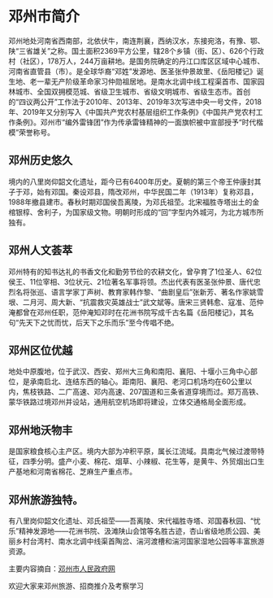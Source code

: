 # 邓州市简介

邓州地处河南省西南部，北依伏牛，南连荆襄，西纳汉水，东接宛洛，有豫、鄂、陕“三省雄关”之称。国土面积2369平方公里，辖28个乡镇（街、区）、626个行政村（社区），178万人，244万亩耕地。是国务院确定的丹江口库区区域中心城市、河南省直管县（市）。是全球华裔“邓姓”发源地、医圣张仲景故里、《岳阳楼记》诞生地、老一辈无产阶级革命家习仲勋祖居地。是南水北调中线工程渠首市、国家园林城市、全国双拥模范城、省级卫生城市、省级文明城市、省级生态市。首创的“四议两公开”工作法于2010年、2013年、2019年3次写进中央一号文件，2018年、2019年又分别写入《中国共产党农村基层组织工作条例》《中国共产党农村工作条例》。邓州市“编外雷锋团”作为传承雷锋精神的一面旗帜被中宣部授予“时代楷模”荣誉称号。

## 邓州历史悠久

境内的八里岗仰韶文化遗址，距今已有6400年历史。夏朝的第三个帝王仲康封其子于邓，始有邓国。秦设邓县，隋改邓州，中华民国二年（1913年）复称邓县，1988年撤县建市。春秋时期邓国侯吾离陵，为邓氏祖茔。北宋福胜寺塔出土的金棺银椁、舍利子，为国家级文物。明朝时形成的“回”字型内外城河，为北方城市所独有。

## 邓州人文荟萃

邓州特有的知书达礼的书香文化和勤劳节俭的农耕文化，曾孕育了1位圣人、62位侯王、11位宰相、3位状元、21位著名军事将领。杰出代表有医圣张仲景、唐代忠烈名将张巡、语言学家丁声树、教育家韩作黎、“曲剧皇后”张新芳、著名作家姚雪垠、二月河、周大新、“抗震救灾英雄战士”武文斌等。唐宋三贤韩愈、寇准、范仲淹都曾在邓州任职，范仲淹知邓时在花洲书院写成千古名篇《岳阳楼记》，其名句“先天下之忧而忧，后天下之乐而乐”至今传唱不绝。

## 邓州区位优越

地处中原腹地，位于武汉、西安、郑州大三角和南阳、襄阳、十堰小三角中心部位，是承南启北、连结东西的轴心。距南阳、襄阳、老河口机场均在60公里以内，焦枝铁路、二广高速、邓内高速、207国道和三条省道穿境而过。郑万高铁、蒙华铁路过境邓州并设站，通用航空机场即将建设，立体交通格局全面形成。

## 邓州地沃物丰

是国家粮食核心主产区。境内大部为冲积平原，属长江流域。具南北气候过渡带特征，四季分明。盛产小麦、棉花、烟草、小辣椒、花生等，是黄牛、外贸烟出口生产基地和河南省棉花、芝麻生产重点市。

## 邓州旅游独特。

有八里岗仰韶文化遗址、邓氏祖茔——吾离陵、宋代福胜寺塔、邓国春秋园、“忧乐”精神发源地——花洲书院、汲滩陕山会馆等名胜古迹，杏山省级地质公园、美丽乡村台湾村、南水北调中线渠首陶岔、湍河渡槽和湍河国家湿地公园等丰富旅游资源。

主要内容摘自：[邓州市人民政府网](http://www.dengzhou.gov.cn/)

欢迎大家来邓州旅游、招商推介及考察学习
